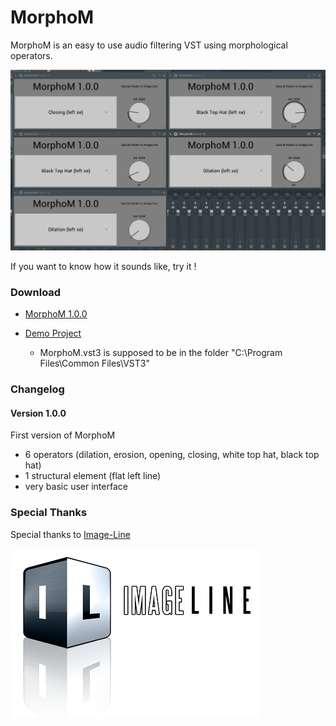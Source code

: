 # MorphoM

MorphoM is an easy to use audio filtering VST using morphological operators.

![MorphoM screenshot](media/MorphoM_1_0_0.png)

If you want to know how it sounds like, try it !

### Download

* [MorphoM 1.0.0](https://github.com/Yt-trium/MorphoM/raw/master/build/MorphoM.vst3.zip)

* [Demo Project](https://github.com/Yt-trium/MorphoM/raw/master/demo/MorphoM%20Demo.flp)
  * MorphoM.vst3 is supposed to be in the folder "C:\Program Files\Common Files\VST3\"

### Changelog

#### Version 1.0.0
First version of MorphoM
* 6 operators (dilation, erosion, opening, closing, white top hat, black top hat)
* 1 structural element (flat left line)
* very basic user interface

### Special Thanks

Special thanks to [Image-Line](https://www.image-line.com/flstudio/)

![Image Line Logo](media/Image_LineLogo_white.png)
